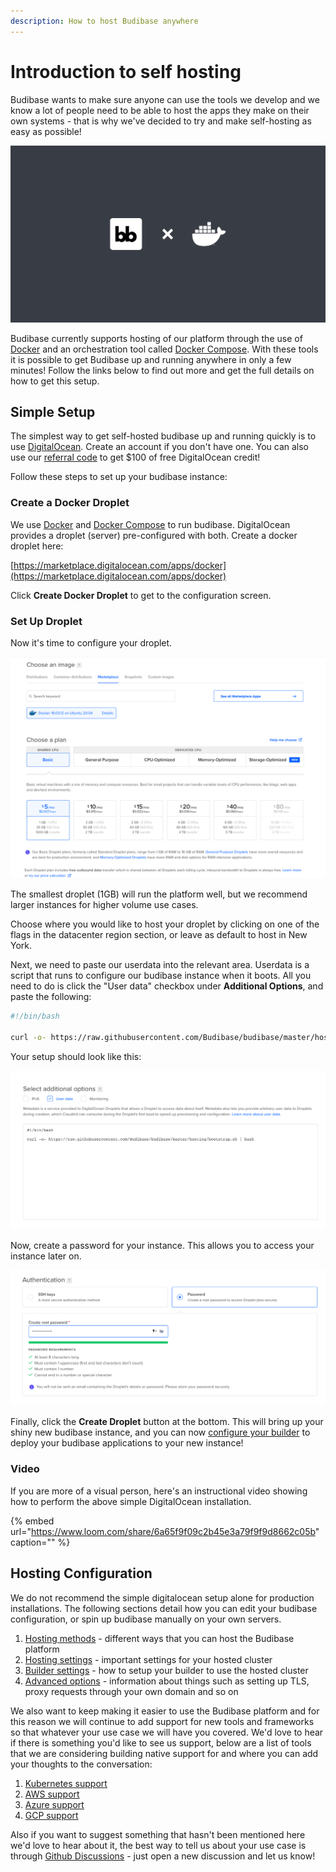 ```yaml
---
description: How to host Budibase anywhere
---
```


# Introduction to self hosting

Budibase wants to make sure anyone can use the tools we develop and we know a lot of people need to be able to host the apps they make on their own systems - that is why we've decided to try and make self-hosting as easy as possible!

![](../.gitbook/assets/youtube-self-host-video-thumbnail.png)

Budibase currently supports hosting of our platform through the use of [Docker](https://www.docker.com/) and an orchestration tool called [Docker Compose](https://docs.docker.com/compose/). With these tools it is possible to get Budibase up and running anywhere in only a few minutes! Follow the links below to find out more and get the full details on how to get this setup.

## Simple Setup

The simplest way to get self-hosted budibase up and running quickly is to use [DigitalOcean](https://www.digitalocean.com). Create an account if you don't have one. You can also use our [referral code](https://m.do.co/c/0caaa6085a82) to get $100 of free DigitalOcean credit!

Follow these steps to set up your budibase instance:

### Create a Docker Droplet

We use [Docker](https://www.docker.com/) and [Docker Compose](https://docs.docker.com/compose/install/) to run budibase. DigitalOcean provides a droplet \(server\) pre-configured with both. Create a docker droplet here:

[https://marketplace.digitalocean.com/apps/docker](https://marketplace.digitalocean.com/apps/docker)

Click **Create Docker Droplet** to get to the configuration screen.

### Set Up Droplet

Now it's time to configure your droplet.

![](../.gitbook/assets/dropletconfig.png)

The smallest droplet \(1GB\) will run the platform well, but we recommend larger instances for higher volume use cases.

Choose where you would like to host your droplet by clicking on one of the flags in the datacenter region section, or leave as default to host in New York.

Next, we need to paste our userdata into the relevant area. Userdata is a script that runs to configure our budibase instance when it boots. All you need to do is click the "User data" checkbox under **Additional Options**, and paste the following:

```bash
#!/bin/bash

curl -o- https://raw.githubusercontent.com/Budibase/budibase/master/hosting/bootstrap.sh | bash
```

Your setup should look like this:

![](../.gitbook/assets/userdata.png)

Now, create a password for your instance. This allows you to access your instance later on.

![](../.gitbook/assets/do-password.png)

Finally, click the **Create Droplet** button at the bottom. This will bring up your shiny new budibase instance, and you can now [configure your builder](builder-settings.md) to deploy your budibase applications to your new instance!

### Video

If you are more of a visual person, here's an instructional video showing how to perform the above simple DigitalOcean installation.

{% embed url="https://www.loom.com/share/6a65f9f09c2b45e3a79f9f9d8662c05b" caption="" %}

## Hosting Configuration

We do not recommend the simple digitalocean setup alone for production installations. The following sections detail how you can edit your budibase configuration, or spin up budibase manually on your own servers.

1. [Hosting methods](hosting-methods/) - different ways that you can host the Budibase platform
2. [Hosting settings](hosting-settings.md) - important settings for your hosted cluster
3. [Builder settings](builder-settings.md) - how to setup your builder to use the hosted cluster
4. [Advanced options](advanced-options/) - information about things such as setting up TLS, proxy requests through your own domain and so on

We also want to keep making it easier to use the Budibase platform and for this reason we will continue to add support for new tools and frameworks so that whatever your use case we will have you covered. We'd love to hear if there is something you'd like to see us support, below are a list of tools that we are considering building native support for and where you can add your thoughts to the conversation:

1. [Kubernetes support](https://github.com/Budibase/budibase/discussions/984)
2. [AWS support](https://github.com/Budibase/budibase/discussions/986)
3. [Azure support](https://github.com/Budibase/budibase/discussions/987)
4. [GCP support](https://github.com/Budibase/budibase/discussions/988)

Also if you want to suggest something that hasn't been mentioned here we'd love to hear about it, the best way to tell us about your use case is through [Github Discussions](https://github.com/Budibase/budibase/discussions) - just open a new discussion and let us know!


